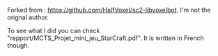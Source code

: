 Forked from : https://github.com/HalfVoxel/sc2-libvoxelbot. I'm not the orignal author.

To see what I did you can check "repport/MCTS_Projet_mini_jeu_StarCraft.pdf". It is written in French though.
